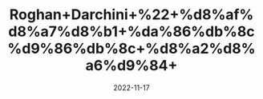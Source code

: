 ---
title: 'Roghan+Darchini+%22+%d8%af%d8%a7%d8%b1+%da%86%db%8c%d9%86%db%8c+%d8%a2%d8%a6%d9%84+'
date: '2022-11-17' 
metatag: '' 
inventory: '0' 
draft: false 
# meta description 
shortDescripton: 'Cinnamon+oil+is+used+to+reduce+the+feelings+of+depression%2c+faintness%2c+and+exhaustion.'
description: 'Oil+%22+%d8%b1%d9%88%d8%ba%d9%86+%22+%d8%aa%db%8c%d9%84'
longdescription: ''
tags: ''
brand: ''
subCategory: ''
unit: '25 ml-Pk'
sellCount: '0'
featured: True
# product Price
price: '120.0'
# Product Short Description
shortDescription: 'Cinnamon+oil+is+used+to+reduce+the+feelings+of+depression%2c+faintness%2c+and+exhaustion.'
productID: 'D5AF8543-F63C-ED11-996A-005056B3A416'
type: 'products'
category: 'Oil+%22+%d8%b1%d9%88%d8%ba%d9%86+%22+%d8%aa%db%8c%d9%84' 
thumnailproduct: 'https://eraconnect.blob.core.windows.net/product-images/aminsaddiquidawakhana/95b3ea6b-3b32-42d0-a78e-9028a115ae65.webp' 
images:
  - image: 'https://eraconnect.blob.core.windows.net/product-images/aminsaddiquidawakhana/95b3ea6b-3b32-42d0-a78e-9028a115ae65.webp'  
Variants:
---